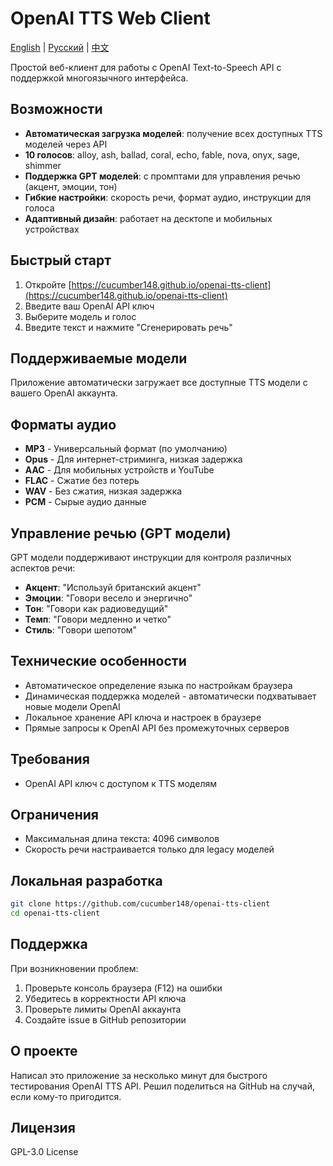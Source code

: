 # OpenAI TTS Web Client

[English](README.MD) | [Русский](README.RU.MD) | [中文](README.ZH.MD)

Простой веб-клиент для работы с OpenAI Text-to-Speech API с поддержкой многоязычного интерфейса.

## Возможности

- **Автоматическая загрузка моделей**: получение всех доступных TTS моделей через API
- **10 голосов**: alloy, ash, ballad, coral, echo, fable, nova, onyx, sage, shimmer
- **Поддержка GPT моделей**: с промптами для управления речью (акцент, эмоции, тон)
- **Гибкие настройки**: скорость речи, формат аудио, инструкции для голоса
- **Адаптивный дизайн**: работает на десктопе и мобильных устройствах

## Быстрый старт

1. Откройте [https://cucumber148.github.io/openai-tts-client](https://cucumber148.github.io/openai-tts-client)
2. Введите ваш OpenAI API ключ
3. Выберите модель и голос
4. Введите текст и нажмите "Сгенерировать речь"

## Поддерживаемые модели

Приложение автоматически загружает все доступные TTS модели с вашего OpenAI аккаунта.

## Форматы аудио

- **MP3** - Универсальный формат (по умолчанию)
- **Opus** - Для интернет-стриминга, низкая задержка
- **AAC** - Для мобильных устройств и YouTube
- **FLAC** - Сжатие без потерь
- **WAV** - Без сжатия, низкая задержка
- **PCM** - Сырые аудио данные

## Управление речью (GPT модели)

GPT модели поддерживают инструкции для контроля различных аспектов речи:

- **Акцент**: "Используй британский акцент"
- **Эмоции**: "Говори весело и энергично"
- **Тон**: "Говори как радиоведущий"
- **Темп**: "Говори медленно и четко" 
- **Стиль**: "Говори шепотом"

## Технические особенности

- Автоматическое определение языка по настройкам браузера
- Динамическая поддержка моделей - автоматически подхватывает новые модели OpenAI
- Локальное хранение API ключа и настроек в браузере
- Прямые запросы к OpenAI API без промежуточных серверов

## Требования

- OpenAI API ключ с доступом к TTS моделям

## Ограничения

- Максимальная длина текста: 4096 символов
- Скорость речи настраивается только для legacy моделей

## Локальная разработка

```bash
git clone https://github.com/cucumber148/openai-tts-client
cd openai-tts-client
```

## Поддержка

При возникновении проблем:

1. Проверьте консоль браузера (F12) на ошибки
2. Убедитесь в корректности API ключа
3. Проверьте лимиты OpenAI аккаунта
4. Создайте issue в GitHub репозитории

## О проекте

Написал это приложение за несколько минут для быстрого тестирования OpenAI TTS API. Решил поделиться на GitHub на случай, если кому-то пригодится.

## Лицензия

GPL-3.0 License
